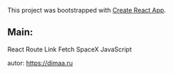 This project was bootstrapped with [Create React App](https://github.com/facebook/create-react-app).

## Main:

React
Route
Link
Fetch
SpaceX
JavaScript



autor: https://dimaa.ru
